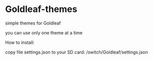 # Goldleaf-themes

simple themes for Goldleaf

you can use only one theme at a time

How to install:

copy file settings.json to your SD card: /switch/Goldleaf/settings.json
